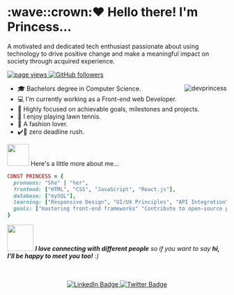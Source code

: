 <!-- Introducing myself-->
<h1 align="left" id="macropower-title">:wave::crown:❤️ Hello there! I'm Princess...</h1>
<P align="left" id="macropower-title">A motivated and dedicated tech enthusiast passionate about using technology to drive positive change and make a meaningful impact on society through acquired experience.
</P>

<!-- github stat-->
<p align="left">
  <a href="https://github.com/devprincess">
    <img src="https://komarev.com/ghpvc/?username=devprincess" alt="page views">
  </a>
  <a href="https://github.com/devprincess?tab=followers">
    <img alt="GitHub followers" src="https://img.shields.io/github/followers/devprincess?color=green&logo=github">
  </a>
</p>
<a href="#devprincess-title">
  <img src="https://github-readme-stats.vercel.app/api?username=devprincess&show_icons=true" alt="devprincess" align="right" />
</a>

<!-- basics about me -->
- :mortar_board: Bachelors degree in Computer Science.
- :computer: I'm currently working as a Front-end web Developer.
- :dart: Highly focused on achievable goals, milestones and projects.
- :tennis: I enjoy playing lawn tennis.
- :high_heel: A fashion lover.
- :heavy_check_mark::muscle: zero deadline rush.

<!-- My skills -->
<img src="https://media.giphy.com/media/VgCDAzcKvsR6OM0uWg/giphy.gif" width="50"> Here's a little more about me...  

```ruby
CONST PRINCESS = {
  pronouns: "She" | "her",
  frontend: ["HTML", "CSS", "JavaScript", "React.js"],
  database: ["mySQL"],
  learning: ["Responsive Design", "UI/UX Principles", "API Integration", "JavaScript ES6+"],
  goals: ["mastering front-end frameworks" "Contribute to open-source projects"],
}
```
<img src="https://media.giphy.com/media/LnQjpWaON8nhr21vNW/giphy.gif" width="60"> <em><b>I love connecting with different people</b> so if you want to say <b>hi, I'll be happy to meet you too!</b> :)</em>

<br>
<br>
<!-- Contact information links -->
<div id="badges" align="center"> 
  <a href="https://linkedin.com/in/princess-rutha">
    <img src="https://img.shields.io/badge/LinkedIn-blue?style=for-the-badge&logo=linkedin&logoColor=white" alt="LinkedIn Badge"/>
  </a>
  <a href="https://twitter.com/@ruthprincess001">
    <img src="https://img.shields.io/badge/Twitter-blue?style=for-the-badge&logo=twitter&logoColor=white" alt="Twitter Badge"/>
  </a>
</div>
